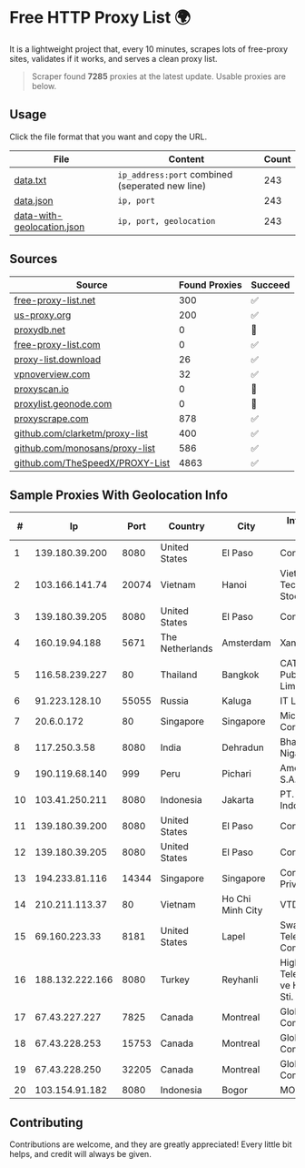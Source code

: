 
# Free HTTP Proxy List 🌍

It is a lightweight project that, every 10 minutes, scrapes lots of free-proxy sites, validates if it works, and serves a clean proxy list.


> Scraper found **7285** proxies at the latest update. Usable proxies are below.

## Usage

Click the file format that you want and copy the URL.


|File|Content|Count|
|----|-------|-----|
|[data.txt](https://raw.githubusercontent.com/themiralay/Proxy-List-World/master/data.txt)|`ip_address:port` combined (seperated new line)|243|
|[data.json](https://raw.githubusercontent.com/themiralay/Proxy-List-World/master/data.json)|`ip, port`|243|
|[data-with-geolocation.json](https://raw.githubusercontent.com/themiralay/Proxy-List-World/master/data-with-geolocation.json)|`ip, port, geolocation`|243|

## Sources

|Source|Found Proxies|Succeed|
|------|-------------|-------|
|[free-proxy-list.net](https://free-proxy-list.net)|300|✅|
|[us-proxy.org](https://www.us-proxy.org)|200|✅|
|[proxydb.net](http://proxydb.net)|0|🚫|
|[free-proxy-list.com](https://free-proxy-list.com/?page=&port=&type%5B%5D=http&type%5B%5D=https&up_time=0&search=Search)|0|✅|
|[proxy-list.download](https://www.proxy-list.download/HTTP)|26|✅|
|[vpnoverview.com](https://vpnoverview.com/privacy/anonymous-browsing/free-proxy-servers)|32|✅|
|[proxyscan.io](https://www.proxyscan.io)|0|🚫|
|[proxylist.geonode.com](https://proxylist.geonode.com/api/proxy-list?limit=300&page=1&sort_by=lastChecked&sort_type=desc&protocols=http,https)|0|🚫|
|[proxyscrape.com](https://api.proxyscrape.com/v2/?request=displayproxies&protocol=http&timeout=10000&country=all&ssl=all&anonymity=all)|878|✅|
|[github.com/clarketm/proxy-list](https://raw.githubusercontent.com/clarketm/proxy-list/master/proxy-list-raw.txt)|400|✅|
|[github.com/monosans/proxy-list](https://raw.githubusercontent.com/monosans/proxy-list/main/proxies/http.txt)|586|✅|
|[github.com/TheSpeedX/PROXY-List](https://raw.githubusercontent.com/TheSpeedX/PROXY-List/master/http.txt)|4863|✅|


## Sample Proxies With Geolocation Info

|#|Ip|Port|Country|City|Internet Service Provider|
|-|--|----|-------|----|-------------------------|
|1|139.180.39.200|8080|United States|El Paso|Conterra|
|2|103.166.141.74|20074|Vietnam|Hanoi|Viet NAM Cloud Technology Joint Stock Company|
|3|139.180.39.205|8080|United States|El Paso|Conterra|
|4|160.19.94.188|5671|The Netherlands|Amsterdam|Xantho UAB|
|5|116.58.239.227|80|Thailand|Bangkok|CAT Telecom Public Company Limited|
|6|91.223.128.10|55055|Russia|Kaluga|IT Ltd.|
|7|20.6.0.172|80|Singapore|Singapore|Microsoft Corporation|
|8|117.250.3.58|8080|India|Dehradun|Bharat Sanchar Nigam Ltd|
|9|190.119.68.140|999|Peru|Pichari|America Movil Peru S.A.C.|
|10|103.41.250.211|8080|Indonesia|Jakarta|PT. Fiber Networks Indonesia|
|11|139.180.39.200|8080|United States|El Paso|Conterra|
|12|139.180.39.205|8080|United States|El Paso|Conterra|
|13|194.233.81.116|14344|Singapore|Singapore|Contabo Asia Private Limited|
|14|210.211.113.37|80|Vietnam|Ho Chi Minh City|VTDC|
|15|69.160.223.33|8181|United States|Lapel|Swayzee Telephone Company, Inc.|
|16|188.132.222.166|8080|Turkey|Reyhanli|High Speed Telekomunikasyon ve Hab. Hiz. Ltd. Sti.|
|17|67.43.227.227|7825|Canada|Montreal|GloboTech Communications|
|18|67.43.228.253|15753|Canada|Montreal|GloboTech Communications|
|19|67.43.228.250|32205|Canada|Montreal|GloboTech Communications|
|20|103.154.91.182|8080|Indonesia|Bogor|MORATELINDONAP|



## Contributing

Contributions are welcome, and they are greatly appreciated! Every
little bit helps, and credit will always be given.

